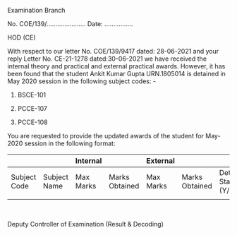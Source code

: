Examination Branch

No. COE/139/…………………. Date: …………….

HOD (CE)


With respect to our letter No. COE/139/9417 dated: 28-06-2021 and your reply Letter No. CE-21-1278 dated:30-06-2021 we have received the internal theory and practical and external practical awards. However, it has been found that the student Ankit Kumar Gupta URN.1805014 is detained in May 2020 session in the following subject codes: -

1.	BSCE-101

2.	PCCE-107

3.	PCCE-108


You are requested to provide the updated awards of the student for May-2020 session in the following format:

|               |               | Internal   |                 | External   |                 |                        |                   |                    |
|---------------|---------------|------------|-----------------|------------|-----------------|------------------------|-------------------|--------------------|
| Subject Code  | Subject Name  | Max Marks  | Marks Obtained  | Max Marks  | Marks Obtained  | Detention Status (Y/N) | Faculty Assigned  | Faculty Signature  |
|               |               |            |                 |            |                 |                        |                   |                    |


</br>

Deputy Controller of Examination (Result & Decoding)
